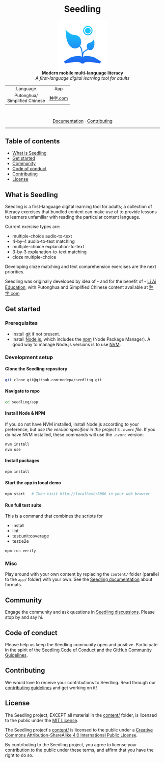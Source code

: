 <h1 align="center">Seedling</h1>

<p align="center">
  <img src="docs/.vuepress/public/images/seedling-logo-blue.svg"
    alt="seedling-logo" height="160px" width="160px"/>
  <br/>
  <b>Modern mobile multi-language literacy</b>
  <br/>
  <i>A first-language digital learning tool for adults</i>
</p>

<table align="center">
  <tr>
    <td align="center">Language</td>
    <td align="center">App</td>
  </tr>
  <tr>
    <td align="center">Putonghua/<br/>Simplified Chinese</td>
    <td align="center"><a href="https://种字.com">种字.com</a></td>
  </tr>
</table>

<br/>
<p align="center">
  <a href="https://globalseedling.com/get-started">Documentation</a>
  ·
  <a href="/.github/CONTRIBUTING.md">Contributing</a>
</p>
<hr>

## Table of contents <!-- omit in toc -->

- [What is Seedling](#what-is-seedling)
- [Get started](#get-started)
- [Community](#community)
- [Code of conduct](#code-of-conduct)
- [Contributing](#contributing)
- [License](#license)

## What is Seedling

Seedling is a first-language digital learning tool for adults;
a collection of literacy exercises
that bundled content can make use of
to provide lessons to learners
unfamiliar with reading the particular content language.

Current exercise types are:

- multiple-choice audio-to-text
- 4-by-4 audio-to-text matching
- multiple-choice explanation-to-text
- 3-by-3 explanation-to-text matching
- cloze multiple-choice

Developing cloze matching and text comprehension exercises
are the next priorities.

Seedling was originally developed by idea of - and for the benefit of -
[Li Ai Education](https://liaieducation.com),
with Putonghua and Simplified Chinese content
available at [种字.com](https://种字.com)

## Get started

### Prerequisites

- Install [git](https://git-scm.com) if not present.
- Install [Node.js](https://nodejs.org), which includes the
  [npm](https://www.npmjs.com/get-npm) (Node Package Manager).
  A good way to manage Node.js versions is to use
  [NVM](https://github.com/nvm-sh/nvm).

### Development setup

#### Clone the Seedling repository

```sh
git clone git@github.com:nodepa/seedling.git
```

#### Navigate to repo

```sh
cd seedling/app
```

#### Install Node & NPM

If you do not have NVM installed,
install Node.js according to your preference,
but *use the version specified in the project's `.nvmrc` file*.
If you do have NVM installed, these commands will use the `.nvmrc` version:

```sh
nvm install
nvm use
```

#### Install packages

```sh
npm install
```

#### Start the app in local demo

```sh
npm start   # Then visit http://localhost:8080 in your web browser
```

#### Run full test suite

This is a command that combines the scripts for

- install
- lint
- test:unit:coverage
- test:e2e

```sh
npm run verify
```

### Misc

Play around with your own content
by replacing the `content/` folder (parallel to the `app/` folder)
with your own.
See the [Seedling documentation](https://globalseedling.com/get-started)
about formats.

## Community

Engage the community and ask questions
in [Seedling discussions](https://github.com/nodepa/seedling/discussions).
Please stop by and say hi.

## Code of conduct

Please help us keep the Seedling community open and positive.
Participate in the spirit of the
[Seedling Code of Conduct](.github/CODE_OF_CONDUCT.md)
and the [GitHub Community Guidelines](
https://docs.github.com/en/github/site-policy/github-community-guidelines).

## Contributing

We would love to receive your contributions to Seedling.
Read through our [contributing guidelines](.github/CONTRIBUTING.md)
and get working on it!

## License

The Seedling project,
EXCEPT all material in the [content/](content/) folder,
is licensed to the public under the [MIT License](LICENSE.md).

The Seedling project's [content/](content/) is licensed to the public under a
[Creative Commons Attribution-ShareAlike 4.0 International Public License](
content/LICENSE.md).

By contributing to the Seedling project,
you agree to license your contribution to the public under these terms,
and affirm that you have the right to do so.
